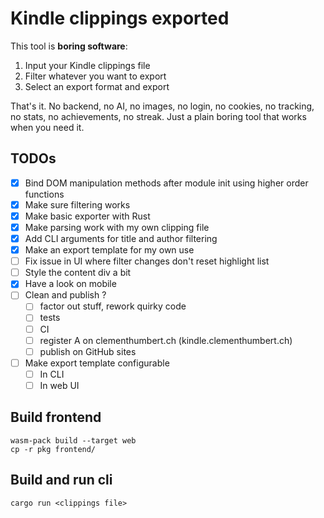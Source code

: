 # Kindle clippings exported

This tool is **boring software**:
1. Input your Kindle clippings file
2. Filter whatever you want to export
3. Select an export format and export

That's it.
No backend, no AI, no images, no login, no cookies, no tracking, no stats, no achievements, no streak.
Just a plain boring tool that works when you need it.

## TODOs
 - [x] Bind DOM manipulation methods after module init using higher order functions
 - [x] Make sure filtering works
 - [x] Make basic exporter with Rust
 - [x] Make parsing work with my own clipping file
 - [x] Add CLI arguments for title and author filtering
 - [x] Make an export template for my own use
 - [ ] Fix issue in UI where filter changes don't reset highlight list
 - [ ] Style the content div a bit
 - [x] Have a look on mobile
 - [ ] Clean and publish ?
   - [ ] factor out stuff, rework quirky code
   - [ ] tests
   - [ ] CI
   - [ ] register A on clementhumbert.ch (kindle.clementhumbert.ch)
   - [ ] publish on GitHub sites
- [ ] Make export template configurable
  - [ ] In CLI
  - [ ] In web UI

## Build frontend

```shell
wasm-pack build --target web
cp -r pkg frontend/
```

## Build and run cli

```shell
cargo run <clippings file>
```
